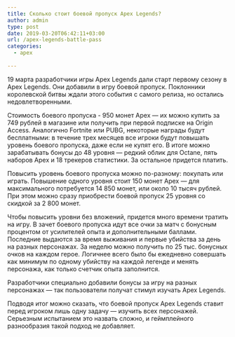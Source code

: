 ```yaml
---
title: Сколько стоит боевой пропуск Apex Legends?
author: admin
type: post
date: 2019-03-20T06:42:11+03:00
url: /apex-legends-battle-pass
categories:
  - apex
             
---
```


19 марта разработчики игры Apex Legends дали старт первому сезону в Apex Legends. Они добавили в игру боевой пропуск. Поклонники королевской битвы ждали этого события с самого релиза, но остались недовлетворенными. 

Стоимость боевого пропуска - 950 монет Apex — их можно купить за 749 рублей в магазине или получить при первой подписке на Origin Access. Аналогично Fortnite или PUBG, некоторые награды будут бесплатными: в течение трех месяцев все игроки будут повышать уровень боевого пропуска, даже если не купят его. В итоге можно зарабатывать бонусы до 48 уровня — редкий облик для Octane, пять наборов Apex и 18 трекеров статистики. За остальное придется платить.

Повысить уровень боевого пропуска можно по-разному: покупать или играть. Повышение одного уровня стоит 150 монет Apex — для максимального потребуется 14 850 монет, или около 10 тысяч рублей. При этом можно сразу приобрести боевой пропуск 25 уровня со скидкой за 2 800 монет.

Чтобы повысить уровни без вложений, придется много времени тратить на игру. В зачет боевого пропуска идут все очки за матч с бонусным процентом от усилителей опыта и дополнительными баллами. Последние выдаются за время выживания и первые убийства за день на разных персонажах. За неделю можно получить по 25 тыс. бонусных очков на каждом герое. Логичнее всего было бы ежедневно совершать как минимум по одному убийству на каждой легенде и менять персонажа, как только счетчик опыта заполнится.

Разработчики специально добавили бонусы за игру на разных персонажах — так пользователи получат стимул изучать Apex Legends.

Подводя итог можно сказать, что боевой пропуск Apex Legends ставит перед игроком лишь одну задачу — изучить всех персонажей. Серьезным испытанием это назвать сложно, и геймплейного разнообразия такой подход не добавляет.